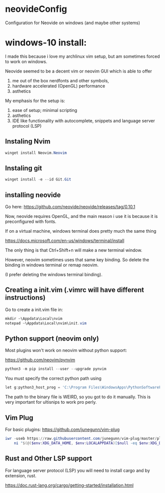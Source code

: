 # neovideConfig
Configuration for Neovide on windows (and maybe other systems)

# windows-10 install:

I made this because i love my archlinux vim setup, but am sometimes forced
to work on windows. 

Neovide seemed to be a decent vim or neovim GUI which is able to 
offer 

1. me out of the box nerdfonts and other symbols, 
2. hardware accelerated (OpenGL) performance 
3. asthetics

My emphasis for the setup is:

1. ease of setup; minimal scripting
2. asthetics
3. IDE like functionality with autocomplete, snippets and language server 
protocol (LSP)

## Instaling Nvim

```powershell
winget install Neovim.Neovim
```

## Instaling git

```powershell
winget install -e --id Git.Git
```


## installing neovide

Go here:
https://github.com/neovide/neovide/releases/tag/0.10.1

Now, neovide requires OpenGL, and the main reason i use
it is because it is preconfigured with fonts.

If on a virtual machine, windows terminal does
pretty much the same thing

https://docs.microsoft.com/en-us/windows/terminal/install

The only thing is that Ctrl+Shift+n will make a new terminal
window.

However, neovim sometimes uses that same key binding. So
delete the binding in windows terminal or remap neovim.

(I prefer deleting the windows terminal binding).


## Creating a init.vim (.vimrc will have different instructions)

Go to create a init.vim file in:

```powershell
mkdir ~\Appdata\Local\nvim
notepad ~\Appdata\Local\nvim\init.vim
```

## Python support (neovim only)

Most plugins won't work on neovim without python support:

https://github.com/neovim/pynvim

```powershell
python3 -m pip install --user --upgrade pynvim
```

You must specify the correct python 
path using

```powershell
let g:python3_host_prog = 'C:\Program Files\WindowsApps\PythonSoftwareFoundation.Python.3.7_3.7.2544.0_x64__qbz5n2kfra8p0\python.exe' 
```

The path to the binary file is WEIRD, so you got to do it
manually. This is very important for ultisnips 
to work pro perly.
## Vim Plug

For basic plugins:
https://github.com/junegunn/vim-plug

```powershell
iwr -useb https://raw.githubusercontent.com/junegunn/vim-plug/master/plug.vim |`
    ni "$(@($env:XDG_DATA_HOME, $env:LOCALAPPDATA)[$null -eq $env:XDG_DATA_HOME])/nvim-data/site/autoload/plug.vim" -Force

```

## Rust and Other LSP support

For language server protocol (LSP) you will need to install
cargo and by extension, rust.

https://doc.rust-lang.org/cargo/getting-started/installation.html






